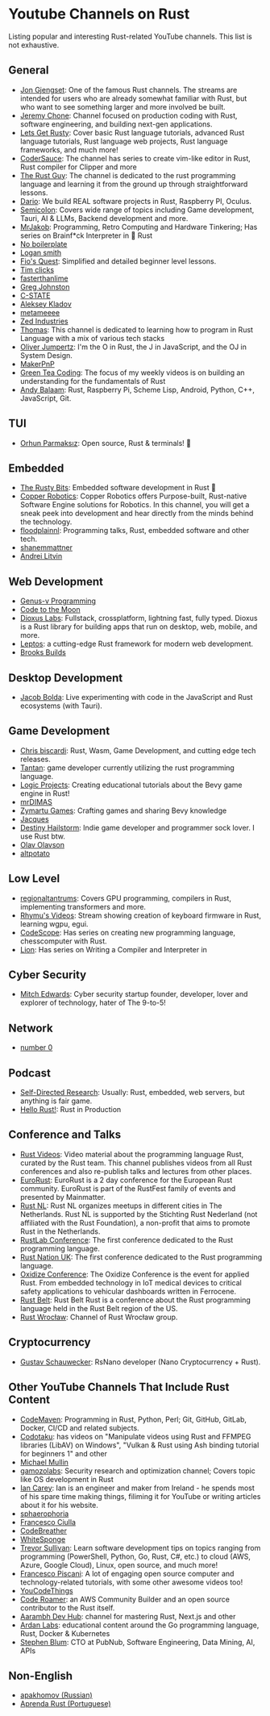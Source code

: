 
# Youtube Channels on Rust

Listing popular and interesting Rust-related YouTube channels. This list is not exhaustive.


## General
- [Jon Gjengset](https://youtube.com/@jonhoo): One of the famous Rust channels. The streams are intended for users who are already somewhat familiar with Rust, but who want to see something larger and more involved be built. 
- [Jeremy Chone](https://youtube.com/@JeremyChone): Channel focused on production coding with Rust, software engineering, and building next-gen applications.
- [Lets Get Rusty](https://youtube.com/@letsgetrusty): Cover basic Rust language tutorials, advanced Rust language tutorials, Rust language web projects, Rust language frameworks, and much more! 
- [CoderSauce](https://www.youtube.com/@CoderSauce): The channel has series to create vim-like editor in Rust, Rust compiler for Clipper and more
- [The Rust Guy](https://www.youtube.com/@therustguy10): The channel is dedicated to the rust programming language and learning it from the ground up through straightforward lessons. 
- [Dario](https://www.youtube.com/@dario.lencina): We build REAL software projects in Rust, Raspberry PI, Oculus.
- [Semicolon](https://www.youtube.com/@Semicolon10): Covers wide range of topics including Game development, Tauri, AI & LLMs, Backend development and more.
- [MrJakob](https://www.youtube.com/@MrJakob/playlists): Programming, Retro Computing and Hardware Tinkering; Has series on Brainf*ck Interpreter in 🦀 Rust
- [No boilerplate](https://youtube.com/@NoBoilerplate)
- [Logan smith](https://youtube.com/@_noisecode)
- [Fio's Quest](https://www.youtube.com/@FiosQuest): Simplified and detailed beginner level lessons. 
- [Tim clicks](https://youtube.com/@timClicks)
- [fasterthanlime](https://www.youtube.com/@fasterthanlime)
- [Greg Johnston](https://www.youtube.com/@gbjxc/videos)
- [C-STATE](https://www.youtube.com/@cstate96/videos)
- [Aleksey Kladov](https://www.youtube.com/@alekseykladov1144/videos)
- [metameeee](https://www.youtube.com/@metameeee/playlists)
- [Zed Industries](https://www.youtube.com/@zeddotdev)
- [Thomas](https://www.youtube.com/@nyxtom): This channel is dedicated to learning how to program in Rust Language with a mix of various tech stacks 
- [Oliver Jumpertz](https://www.youtube.com/@oliverjumpertzme/videos): I'm the O in Rust, the J in JavaScript, and the OJ in System Design.
- [MakerPnP](https://www.youtube.com/@makerpnp)
- [Green Tea Coding](https://www.youtube.com/@GreenTeaCoding/featured): The focus of my weekly videos is on building an understanding for the fundamentals of Rust
- [Andy Balaam](https://www.youtube.com/@ajbalaam/playlists): Rust, Raspberry Pi, Scheme Lisp, Android, Python, C++, JavaScript, Git.  

## TUI
- [Orhun Parmaksız](https://www.youtube.com/@orhundev): Open source, Rust & terminals! 🦀

## Embedded
- [The Rusty Bits](https://youtube.com/@therustybits): Embedded software development in Rust 🦀
- [Copper Robotics](https://www.youtube.com/@CopperRobotics): Copper Robotics offers Purpose-built, Rust-native Software Engine solutions for Robotics. In this channel, you will get a sneak peek into development and hear directly from the minds behind the technology.
- [floodplainnl](https://www.youtube.com/@floodplainnl): Programming talks, Rust, embedded software and other tech.
- [shanemmattner](https://www.youtube.com/@shanemmattner)
- [Andrei Litvin](https://www.youtube.com/@embedded-rust)

## Web Development

- [Genus-v Programming](https://www.youtube.com/@GenusvProgramming/playlists)
- [Code to the Moon](https://youtube.com/@codetothemoon)
- [Dioxus Labs](https://www.youtube.com/@DioxusLabs): Fullstack, crossplatform, lightning fast, fully typed. Dioxus is a Rust library for building apps that run on desktop, web, mobile, and more.
- [Leptos](https://www.youtube.com/@leptos-dev):  a cutting-edge Rust framework for modern web development.
- [Brooks Builds](https://youtube.com/@BrooksBuilds)

## Desktop Development
- [Jacob Bolda](https://www.youtube.com/@JacobBolda): Live experimenting with code in the JavaScript and Rust ecosystems (with Tauri).

## Game Development
- [Chris biscardi](https://www.youtube.com/@chrisbiscardi): Rust, Wasm, Game Development, and cutting edge tech releases.
- [Tantan](https://www.youtube.com/@Tantandev/videos): game developer currently utilizing the rust programming language.
- [Logic Projects](https://www.youtube.com/@logicprojects): Creating educational tutorials about the Bevy game engine in Rust!
- [mrDIMAS](https://www.youtube.com/@xCoolMrDimas/videos)
- [Zymartu Games](https://www.youtube.com/@ZymartuGames): Crafting games and sharing Bevy knowledge
- [Jacques](https://www.youtube.com/@jacques-dev)
- [Destiny Hailstorm](https://www.youtube.com/@DestinyHailstorm): Indie game developer and programmer sock lover. I use Rust btw.
- [Olav Olavson](https://www.youtube.com/@olavolavson5302)
- [altpotato](https://www.youtube.com/@alternativepotato)

## Low Level
- [regionaltantrums](https://www.youtube.com/@regionaltantrums): Covers GPU programming, compilers in Rust, implementing transformers and more.
- [Rhymu's Videos](https://www.youtube.com/@rhymu): Stream showing creation of keyboard firmware in Rust, learning wgpu, egui.
- [CodeScope](https://www.youtube.com/@codescope6903/playlists): Has series on creating new programming language, chesscomputer with Rust.
- [Lion](https://www.youtube.com/@lionkor98): Has series on Writing a Compiler and Interpreter in 

## Cyber Security
- [Mitch Edwards](https://www.youtube.com/@valhalla_dev): Cyber security startup founder, developer, lover and explorer of technology, hater of The 9-to-5!

## Network

- [number 0](https://www.youtube.com/@n0computer)

## Podcast

- [Self-Directed Research](https://www.youtube.com/@sdr_pod/videos): Usually: Rust, embedded, web servers, but anything is fair game.
- [Hello Rust!](https://www.youtube.com/@HelloRust): Rust in Production

## Conference and Talks

- [Rust Videos](https://www.youtube.com/@RustVideos/playlists): Video material about the programming language Rust, curated by the Rust team.  This channel publishes videos from all Rust conferences and also re-publish talks and lectures from other places.
- [EuroRust](https://www.youtube.com/@eurorust): EuroRust is a 2 day conference for the European Rust community. EuroRust is part of the RustFest family of events and presented by Mainmatter. 
- [Rust NL](https://www.youtube.com/@rustnederlandrustnl): Rust NL organizes meetups in different cities in The Netherlands.  Rust NL is supported by the Stichting Rust Nederland (not affiliated with the Rust Foundation), a non-profit that aims to promote Rust in the Netherlands.
- [RustLab Conference](https://www.youtube.com/@rustnationuk): The first conference dedicated to the Rust programming language.
- [Rust Nation UK](https://www.youtube.com/@rustnationuk): The first conference dedicated to the Rust programming language.
- [Oxidize Conference](https://www.youtube.com/@OxidizeConf/playlists): The Oxidize Conference is the event for applied Rust. From embedded technology in IoT medical devices to critical safety applications to vehicular dashboards written in Ferrocene.
- [Rust Belt](https://www.youtube.com/@rustbeltrust): Rust Belt Rust is a conference about the Rust programming language held in the Rust Belt region of the US.
- [Rust Wrocław](https://www.youtube.com/c/RustWroc%C5%82aw): Channel of Rust Wrocław group.


## Cryptocurrency
- [Gustav Schauwecker](https://www.youtube.com/@gschauwecker/featured): RsNano developer (Nano Cryptocurrency + Rust).

## Other YouTube Channels That Include Rust Content

- [CodeMaven](https://www.youtube.com/@CodeMaven): Programming in Rust, Python, Perl;  Git, GitHub, GitLab, Docker, CI/CD and related subjects.
- [Codotaku](https://www.youtube.com/@Codotaku/videos): has videos on "Manipulate videos using Rust and FFMPEG libraries (LibAV) on Windows", "Vulkan & Rust using Ash binding tutorial for beginners 1" and other
- [Michael Mullin](https://www.youtube.com/@masmullin/videos)
- [gamozolabs](https://www.youtube.com/@gamozolabs/videos): Security research and optimization channel; Covers topic like OS development in Rust
- [Ian Carey](https://www.youtube.com/@careyian/playlists): Ian is an engineer and maker from Ireland - he spends most of his spare time making things, filiming it for YouTube or writing articles about it for his website.
- [sphaerophoria](https://www.youtube.com/@sphaerophoria)
- [Francesco Ciulla](https://youtube.com/@francescociulla)
- [CodeBreather](https://www.youtube.com/@codebreatherHQ/featured)
- [WhiteSponge](https://www.youtube.com/@WhiteSponge/playlists)
- [Trevor Sullivan](https://www.youtube.com/@TrevorSullivan): Learn software development tips on topics ranging from programming (PowerShell, Python, Go, Rust, C#, etc.) to cloud (AWS, Azure, Google Cloud), Linux, open source, and much more!
- [Francesco Piscani](https://www.youtube.com/@cesco345/playlists): A lot of engaging open source computer and technology-related tutorials, with some other awesome videos too!
- [YouCodeThings](https://www.youtube.com/playlist?list=PLVT0QN6kDrbd3KZr4EkBNvjSDTaZyxwhM)
- [Code Roamer](https://www.youtube.com/@coderoamer):  an AWS Community Builder and an open source contributor to the Rust itself.
- [Aarambh Dev Hub](https://www.youtube.com/@AarambhDevHub):  channel for mastering Rust, Next.js and other
- [Ardan Labs](https://www.youtube.com/@ardanlabs/playlists): educational content around the Go programming language, Rust, Docker & Kubernetes
- [Stephen Blum](https://www.youtube.com/@StephenBlum/playlists): CTO at PubNub, Software Engineering, Data Mining, AI, APIs

## Non-English
- [apakhomov \(Russian\)](https://www.youtube.com/@apkhmv)
- [Aprenda Rust \(Portuguese\)](https://www.youtube.com/playlist?list=PLjSf4DcGBdiGCNOrCoFgtj0KrUq1MRUME)
